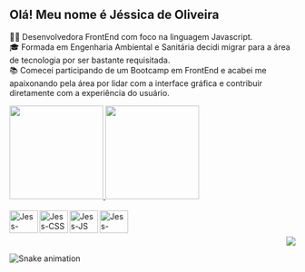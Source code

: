 ## **Olá! Meu nome é Jéssica de Oliveira**

👩‍💻 Desenvolvedora FrontEnd com foco na linguagem Javascript.
<br>
🎓 Formada em Engenharia Ambiental e Sanitária decidi migrar para a área de tecnologia por ser bastante requisitada. 
<br>
📚 Comecei participando de um Bootcamp em FrontEnd e acabei me apaixonando pela área por lidar com a interface gráfica e contribuir diretamente com a experiência do usuário.


<div>
 <a href="https://github.com/OliveiraJess"  target="_blank">
 <img height="165em" src="https://github-readme-stats.vercel.app/api?username=OliveiraJess&show_icons=true&theme=dracula&include_all_commits=true&count_private=true"/> 
 <img height="165em" src="https://github-readme-stats.vercel.app/api/top-langs/?username=OliveiraJess&layout=compact&langs_count=16&theme=dracula"/>
 </a>
</div>

<br>

<div style="display: inline_block" align="left">
   <img align="left" height="40" width="50" alt="Jess-HTML" src="https://cdn.jsdelivr.net/gh/devicons/devicon/icons/html5/html5-original.svg" />
   <img align="left" height="40" width="50" alt="Jess-CSS" src="https://cdn.jsdelivr.net/gh/devicons/devicon/icons/css3/css3-original.svg" />
   <img align="left" height="40" width="50" alt="Jess-JS" src="https://cdn.jsdelivr.net/gh/devicons/devicon/icons/javascript/javascript-original.svg" />
   <img align="left" height="40" width="50" alt="Jess-React" src="https://cdn.jsdelivr.net/gh/devicons/devicon/icons/react/react-original.svg" />  
</div>

<!-- 
<div style="display: inline_block" align="right">
  <img align="right" height="110" width="120" alt="Jess-Avatar" src="https://i.picasion.com/pic92/1c0b7b5d00a6e920ce3b5774db36b962.gif"/>
</div> -->

<br>

 ##
 
<div style="display: inline_block" align="right">
  <a href="https://www.linkedin.com/in/jessica-de-oliveira/" target="_blank">
  <img src="https://img.shields.io/badge/LinkedIn-0077B5?style=for-the-badge&logo=linkedin&logoColor=white" target="_blank" />
  </a>
 <!-- 
  <a href="https://www.instagram.com/jeh_deoliveira/" target="_blank">
  <img src="https://img.shields.io/badge/Instagram-E4405F?style=for-the-badge&logo=instagram&logoColor=white" target="_blank"/>
  </a>
-->
</div>
   
  
  ![Snake animation](https://github.com/OliveiraJess/OliveiraJess/blob/output/github-contribution-grid-snake.svg)
  
